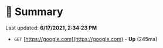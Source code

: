 # 📖 Summary
Last updated: **6/17/2021, 2:34:23 PM**

- `GET` [https://google.com](https://google.com) - **Up** (245ms)
